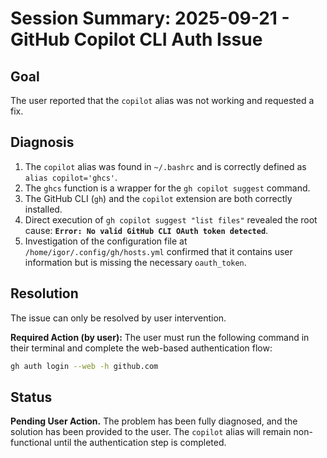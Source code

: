 # Session Summary: 2025-09-21 - GitHub Copilot CLI Auth Issue

## Goal
The user reported that the `copilot` alias was not working and requested a fix.

## Diagnosis
1.  The `copilot` alias was found in `~/.bashrc` and is correctly defined as `alias copilot='ghcs'`.
2.  The `ghcs` function is a wrapper for the `gh copilot suggest` command.
3.  The GitHub CLI (`gh`) and the `copilot` extension are both correctly installed.
4.  Direct execution of `gh copilot suggest "list files"` revealed the root cause: **`Error: No valid GitHub CLI OAuth token detected`**.
5.  Investigation of the configuration file at `/home/igor/.config/gh/hosts.yml` confirmed that it contains user information but is missing the necessary `oauth_token`.

## Resolution
The issue can only be resolved by user intervention.

**Required Action (by user):** The user must run the following command in their terminal and complete the web-based authentication flow:
```bash
gh auth login --web -h github.com
```

## Status
**Pending User Action.** The problem has been fully diagnosed, and the solution has been provided to the user. The `copilot` alias will remain non-functional until the authentication step is completed.
